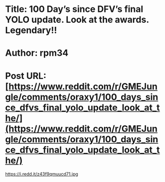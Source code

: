# Title: 100 Day’s since DFV’s final YOLO update. Look at the awards. Legendary!!
# Author: rpm34
# Post URL: [https://www.reddit.com/r/GMEJungle/comments/oraxy1/100_days_since_dfvs_final_yolo_update_look_at_the/](https://www.reddit.com/r/GMEJungle/comments/oraxy1/100_days_since_dfvs_final_yolo_update_look_at_the/)


https://i.redd.it/z43f9qmuucd71.jpg